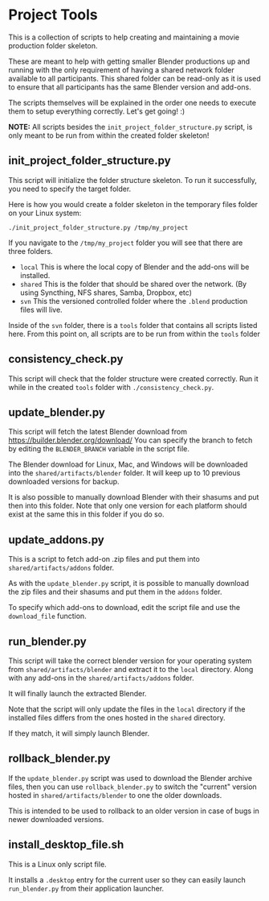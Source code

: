 # Project Tools

This is a collection of scripts to help creating and maintaining a movie production folder skeleton.

These are meant to help with getting smaller Blender productions up and running with the only requirement
of having a shared network folder available to all participants.
This shared folder can be read-only as it is used to ensure that all participants has the same Blender
version and add-ons.

The scripts themselves will be explained in the order one needs to execute them to setup everything correctly.
Let's get going! :)

**NOTE:** All scripts besides the `init_project_folder_structure.py` script, is only meant to be run from within the created folder skeleton!

## init_project_folder_structure.py

This script will initialize the folder structure skeleton.
To run it successfully, you need to specify the target folder.

Here is how you would create a folder skeleton in the temporary files folder on your Linux system:
```
./init_project_folder_structure.py /tmp/my_project
```

If you navigate to the `/tmp/my_project` folder you will see that there are three folders.
- `local` This is where the local copy of Blender and the add-ons will be installed.
- `shared` This is the folder that should be shared over the network. (By using Syncthing, NFS shares, Samba, Dropbox, etc)
- `svn` This the versioned controlled folder where the `.blend` production files will live.

Inside of the `svn` folder, there is a `tools` folder that contains all scripts listed here.
From this point on, all scripts are to be run from within the `tools` folder

## consistency_check.py

This script will check that the folder structure were created correctly.
Run it while in the created `tools` folder with `./consistency_check.py`.

## update_blender.py

This script will fetch the latest Blender download from https://builder.blender.org/download/
You can specify the branch to fetch by editing the `BLENDER_BRANCH` variable in the script file.

The Blender download for Linux, Mac, and Windows will be downloaded into the `shared/artifacts/blender` folder.
It will keep up to 10 previous downloaded versions for backup.

It is also possible to manually download Blender with their shasums and put then into this folder.
Note that only one version for each platform should exist at the same this in this folder if you do so.

## update_addons.py

This is a script to fetch add-on .zip files and put them into `shared/artifacts/addons` folder.

As with the `update_blender.py` script, it is possible to manually download the zip files and their shasums and put them in the `addons` folder.

To specify which add-ons to download, edit the script file and use the `download_file` function.

## run_blender.py

This script will take the correct blender version for your operating system from `shared/artifacts/blender` and extract it to the `local` directory. Along with any add-ons in the `shared/artifacts/addons` folder.

It will finally launch the extracted Blender.

Note that the script will only update the files in the `local` directory if the installed files differs from the ones hosted in the `shared` directory.

If they match, it will simply launch Blender.

## rollback_blender.py

If the `update_blender.py` script was used to download the Blender archive files, then you can use `rollback_blender.py` to switch the "current" version hosted in `shared/artifacts/blender` to one the older downloads.

This is intended to be used to rollback to an older version in case of bugs in newer downloaded versions.

## install_desktop_file.sh

This is a Linux only script file.

It installs a `.desktop` entry for the current user so they can easily launch `run_blender.py` from their application launcher.
